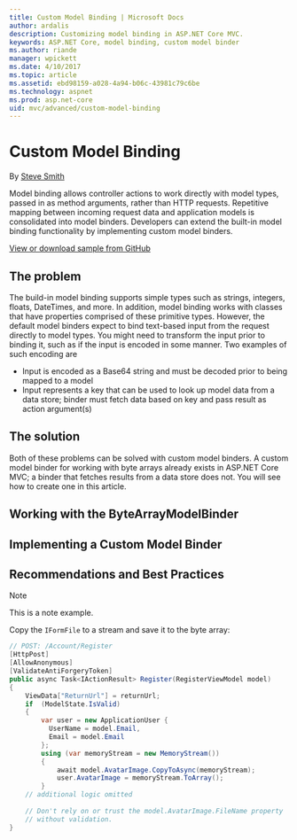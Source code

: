```yaml
---
title: Custom Model Binding | Microsoft Docs
author: ardalis
description: Customizing model binding in ASP.NET Core MVC.
keywords: ASP.NET Core, model binding, custom model binder
ms.author: riande
manager: wpickett
ms.date: 4/10/2017
ms.topic: article
ms.assetid: ebd98159-a028-4a94-b06c-43981c79c6be
ms.technology: aspnet
ms.prod: asp.net-core
uid: mvc/advanced/custom-model-binding
---
```

# Custom Model Binding

By [Steve Smith](http://ardalis.com)

Model binding allows controller actions to work directly with model types, passed in as method arguments, rather than HTTP requests. Repetitive mapping between incoming request data and application models is consolidated into model binders. Developers can extend the built-in model binding functionality by implementing custom model binders.

[View or download sample from GitHub](https://github.com/aspnet/Docs/)

## The problem

The build-in model binding supports simple types such as strings, integers, floats, DateTimes, and more. In addition, model binding works with classes that have properties comprised of these primitive types. However, the default model binders expect to bind text-based input from the request directly to model types. You might need to transform the input prior to binding it, such as if the input is encoded in some manner. Two examples of such encoding are

- Input is encoded as a Base64 string and must be decoded prior to being mapped to a model
- Input represents a key that can be used to look up model data from a data store; binder must fetch data based on key and pass result as action argument(s)


## The solution

Both of these problems can be solved with custom model binders. A custom model binder for working with byte arrays already exists in ASP.NET Core MVC; a binder that fetches results from a data store does not. You will see how to create one in this article.

## Working with the ByteArrayModelBinder

## Implementing a Custom Model Binder

## Recommendations and Best Practices


> [!NOTE]
> This is a note example.

Copy the `IFormFile` to a stream and save it to the byte array:

```csharp
// POST: /Account/Register
[HttpPost]
[AllowAnonymous]
[ValidateAntiForgeryToken]
public async Task<IActionResult> Register(RegisterViewModel model)
{
    ViewData["ReturnUrl"] = returnUrl;
    if  (ModelState.IsValid)
    {
        var user = new ApplicationUser {
          UserName = model.Email,
          Email = model.Email
        };
        using (var memoryStream = new MemoryStream())
        {
            await model.AvatarImage.CopyToAsync(memoryStream);
            user.AvatarImage = memoryStream.ToArray();
        }
    // additional logic omitted
    
    // Don't rely on or trust the model.AvatarImage.FileName property 
    // without validation.
}
```

